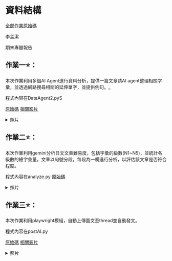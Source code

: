 <h1>資料結構</h1>

[全部作業原始碼](https://github.com/Mariannalee/data-structure)

李孟潔

期末專題報告

<h2>作業一⭐️：</h2>

本次作業利用多個AI Agent進行資料分析，提供一篇文章請AI agent整理相關字彙，並透過網路搜尋相關的延伸單字，並提供例句。_

程式內容在DataAgent2.pyS


[原始碼](https://github.com/Mariannalee/data-structure/blob/main/postAI.py)
 [相關影片](https://youtu.be/YCsPRpge7pY)

<details>
  <summary>照片</summary>

  <img src="https://github.com/user-attachments/assets/f0518a58-74d9-4bd9-a935-7e1342e1f4e9" alt="圖片描述" width="400"/>
</details>

<h2>作業二⭐️：</h2>

本次作業利用gemini分析日文文章難易度，包括字彙的級數(N1~N5)，並統計各級數的總字彙量，文章以句號分段，每段為一欄進行分析，以評估該文章是否符合程度。

程式內容在analyze.py
[原始碼](https://github.com/Mariannalee/data-structure/blob/main/analyze.py)

<details>
  <summary>照片</summary>

  <img src="https://github.com/user-attachments/assets/b42ce8ed-41ed-4b57-bcec-98bce8905b05" alt="圖片描述" width="400"/>
  <img src="https://github.com/user-attachments/assets/bc55513b-8ede-42e2-89ae-37c6926d413c" alt="圖片描述" width="400"/>
</details>

<h2>作業三⭐️：</h2>

本次作業利用playwright模組，自動上傳圖文至thread並自動發文。

程式內容在postAI.py

[原始碼](https://github.com/Mariannalee/data-structure/blob/main/postAI.py)
 [相關影片](https://youtu.be/9vJVQKTaES0)

<details>
<summary>照片</summary>

<img src="https://github.com/user-attachments/assets/0f5c3c49-f6e7-47d0-9de0-10fb7133620f" alt="圖片描述" width="400"/>
</details>










